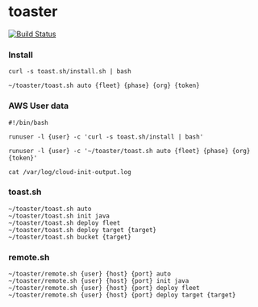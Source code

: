 # toaster

[![Build Status](https://travis-ci.org/nalbam-ya/toaster.svg?branch=master)](https://travis-ci.org/nalbam-ya/toaster) 

### Install
```
curl -s toast.sh/install.sh | bash

~/toaster/toast.sh auto {fleet} {phase} {org} {token}
```

### AWS User data
```
#!/bin/bash

runuser -l {user} -c 'curl -s toast.sh/install | bash'

runuser -l {user} -c '~/toaster/toast.sh auto {fleet} {phase} {org} {token}'
```

```
cat /var/log/cloud-init-output.log
```

### toast.sh
```
~/toaster/toast.sh auto
~/toaster/toast.sh init java
~/toaster/toast.sh deploy fleet
~/toaster/toast.sh deploy target {target}
~/toaster/toast.sh bucket {target}
```

### remote.sh
```
~/toaster/remote.sh {user} {host} {port} auto
~/toaster/remote.sh {user} {host} {port} init java
~/toaster/remote.sh {user} {host} {port} deploy fleet
~/toaster/remote.sh {user} {host} {port} deploy target {target}
```
